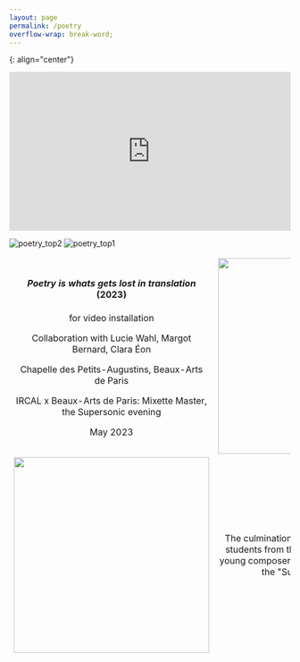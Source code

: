 ```yaml
---
layout: page
permalink: /poetry
overflow-wrap: break-word;
---
```



<style>
  table {
    border: none;
    background-color: transparent;
  }

  td {
    border: none;
    background-color: transparent;
    text-align: center;
  }

  img {
    max-width: 100%; /* Ensure images don't exceed the container width */
    height: auto; /* Maintain aspect ratio */
  }

  /* Media query for smartphones */
  @media (max-width: 768px) {
    table {
      width: 100%; /* Make the table full-width on small screens */
    }

    td {
      display: block; /* Stack table cells vertically on small screens */
      margin-bottom: 20px; /* Add some space between cells */
    }

    img {
      width: 100%; /* Make images full-width within table cells */
    }
  }
  .video-container {
    position: relative;
    padding-bottom: 56.25%; /* 16:9 aspect ratio for video */
    height: 0;
    overflow: hidden;
  }

  .video-container iframe {
    position: absolute;
    top: 0;
    left: 0;
    width: 100%;
    height: 100%;
  }
</style>

{: align="center"}
<div class="video-container">
  <iframe width="560" height="315" src="https://www.youtube.com/embed/dEyQLsmWPXc?si=doEePH0YXlVukU36" title="YouTube video player" frameborder="0" allow="accelerometer; autoplay; clipboard-write; encrypted-media; gyroscope; picture-in-picture; web-share" allowfullscreen></iframe>
</div>

![poetry_top2](https://github.com/kbys88/kbys88.github.io/assets/142012962/a3593e32-1c55-436d-8ac6-4886026b0e03)
![poetry_top1](https://github.com/kbys88/kbys88.github.io/assets/142012962/265e8210-9c38-48c8-93ab-e16af06d0b63)


<table style="border:none;" width="350">
  <tbody style="border:none;">
    <tr style="border:none;">
      <td style="border:none;">
        <!-- 1 -->
        <h4><i>Poetry is whats gets lost in translation</i> (2023)</h4>
        <p>for video installation</p>
        <p>Collaboration with Lucie Wahl, Margot Bernard, Clara Éon</p>
        <p>Chapelle des Petits-Augustins, Beaux-Arts de Paris</p>
    <p>IRCAL x Beaux-Arts de Paris: Mixette Master, the Supersonic evening</p>
        <p>May 2023</p>
      </td>
      <td style="border:none;">
        <!-- 2 -->
        <img src="https://github.com/kbys88/kbys88.github.io/assets/142012962/54f07eb2-15f2-43c4-9bc0-db41933194d8" width="350" hight="350">
      </td>
    </tr>
    <tr style="border:none;">
      <td style="border:none;" width="350">
        <!-- 3 -->
       <img src="https://github.com/kbys88/kbys88.github.io/assets/142012962/dac5b2d6-3290-406b-a333-1468119f46ee" width="350" hight="350">
      </td>
      <td style="border:none;" width="350">
        <!-- 4 -->
     <p>The culmination of a collaboration between students from the Beaux-Arts de Paris and young composers from IRCAM, after a year of the "Supersonique" chair. </p>
      </td>
    </tr>
  </tbody>
</table>
